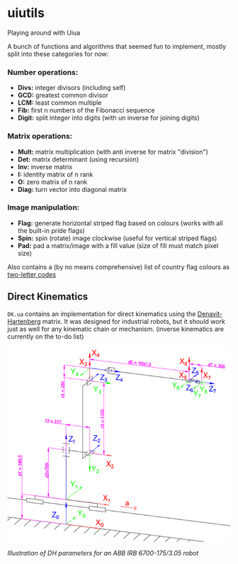# uiutils
Playing around with Uiua

A bunch of functions and algorithms that seemed fun to implement, mostly split into these categories for now:


### Number operations:
- **Divs:** integer divisors (including self)
- **GCD:** greatest common divisor
- **LCM:** least common multiple
- **Fib:** first n numbers of the Fibonacci sequence
- **Digit:** split integer into digits (with un inverse for joining digits)

### Matrix operations:
- **Mult:** matrix multiplication (with anti inverse for matrix "division")
- **Det:** matrix determinant (using recursion)
- **Inv:** inverse matrix
- **I:** identity matrix of n rank
- **O:** zero matrix of n rank
- **Diag:** turn vector into diagonal matrix

### Image manipulation:
- **Flag:** generate horizontal striped flag based on colours (works with all the built-in pride flags)
- **Spin:** spin (rotate) image clockwise (useful for vertical striped flags)
- **Pad:** pad a matrix/image with a fill value (size of fill must match pixel size)

Also contains a (by no means comprehensive) list of country flag colours as [two-letter codes](https://en.wikipedia.org/wiki/ISO_3166-1_alpha-2)

## Direct Kinematics
`DK.ua` contains an implementation for direct kinematics using the [Denavit-Hartenberg](https://en.wikipedia.org/wiki/Denavit%E2%80%93Hartenberg_parameters) matrix. It was designed for industrial robots, but it should work just as well for any kinematic chain or mechanism. (inverse kinematics are currently on the to-do list)

![DH parameter diagram for a robot arm](./DirectKinematics/IRB6700.png)

*Illustration of DH parameters for an ABB IRB 6700-175/3.05 robot*
